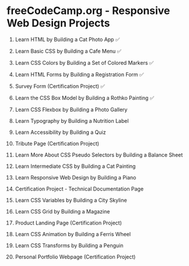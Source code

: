 # freeCodeCamp.org - Responsive Web Design Projects

1.  Learn HTML by Building a Cat Photo App ✅
2.  Learn Basic CSS by Building a Cafe Menu ✅
3.  Learn CSS Colors by Building a Set of Colored Markers ✅
4.  Learn HTML Forms by Building a Registration Form ✅
5.  Survey Form (Certification Project) ✅

6.  Learn the CSS Box Model by Building a Rothko Painting ✅
7.  Learn CSS Flexbox by Building a Photo Gallery
8.  Learn Typography by Building a Nutrition Label
9.  Learn Accessibility by Building a Quiz
10. Tribute Page (Certification Project)

11. Learn More About CSS Pseudo Selectors by Building a Balance Sheet
12. Learn Intermediate CSS by Building a Cat Painting
13. Learn Responsive Web Design by Building a Piano
14. Certification Project - Technical Documentation Page

15. Learn CSS Variables by Building a City Skyline
16. Learn CSS Grid by Building a Magazine
17. Product Landing Page (Certification Project)

18. Learn CSS Animation by Building a Ferris Wheel
19. Learn CSS Transforms by Building a Penguin
20. Personal Portfolio Webpage (Certification Project)
